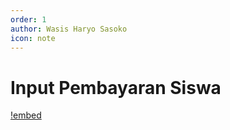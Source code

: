 ```yaml
---
order: 1
author: Wasis Haryo Sasoko
icon: note 
---
```


# Input Pembayaran Siswa

[!embed](https://app.tango.us/app/embed/366600ec-dc74-4241-b2c5-08d5c9d2f67d?iframe)


